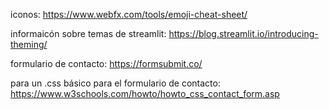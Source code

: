 iconos:
https://www.webfx.com/tools/emoji-cheat-sheet/

informaicón sobre temas de streamlit:
https://blog.streamlit.io/introducing-theming/

formulario de contacto:
https://formsubmit.co/

para un .css básico para el formulario de contacto: 
https://www.w3schools.com/howto/howto_css_contact_form.asp